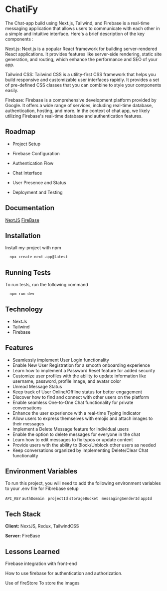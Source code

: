 
# ChatiFy

The Chat-app build using Next.js, Tailwind, and Firebase is a real-time messaging application that allows users to communicate with each other in a simple and intuitive interface. Here's a brief description of the key components :

Next.js: Next.js is a popular React framework for building server-rendered React applications. It provides features like server-side rendering, static site generation, and routing, which enhance the performance and SEO of your app.

Tailwind CSS: Tailwind CSS is a utility-first CSS framework that helps you build responsive and customizable user interfaces rapidly. It provides a set of pre-defined CSS classes that you can combine to style your components easily.

Firebase: Firebase is a comprehensive development platform provided by Google. It offers a wide range of services, including real-time database, authentication, hosting, and more. In the context of  chat app, we likely utilizing Firebase's real-time database and authentication features.





## Roadmap

- Project Setup

- Firebase Configuration

- Authentication Flow

- Chat Interface

- User Presence and Status

- Deployment and Testing


## Documentation

[NextJS](https://nextjs.org/docs)
[FireBase](https://firebase.google.com/docs/build)


## Installation

Install my-project with npm

```bash
  npx create-next-app@latest

```
    
## Running Tests

To run tests, run the following command

```bash
  npm run dev
```


## Technology
- NextJs
- Tailwind
- Firebase

## Features

- Seamlessly implement User Login functionality
- Enable New User Registration for a smooth onboarding experience
- Learn how to implement a Password Reset feature for added security
- Customize user profiles with the ability to update information like username, password, profile image, and avatar color
- Unread Message Status 
- Keep track of User Online/Offline status for better engagement
- Discover how to find and connect with other users on the platform
- Enable seamless One-to-One Chat functionality for private conversations
- Enhance the user experience with a real-time Typing Indicator
- Allow users to express themselves with emojis and attach images to their messages
- Implement a Delete Message feature for individual users
- Enable the option to delete messages for everyone in the chat
- Learn how to edit messages to fix typos or update content
- Provide users with the ability to Block/Unblock other users as needed
- Keep conversations organized by implementing Delete/Clear Chat functionality


## Environment Variables

To run this project, you will need to add the following environment variables to your .env file for Fibrebase setup

`API_KEY`
`authDomain`
` projectId`
`storageBucket`
` messagingSenderId`
`appId`



## Tech Stack

**Client:** NextJS, Redux, TailwindCSS

**Server:** FireBase


## Lessons Learned

Firebase integration with front-end


How to use firebase for authentication and authorization.


Use of fireStore To store the images 





